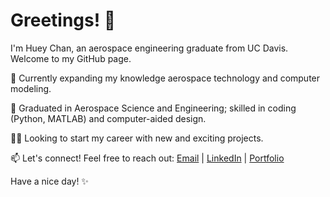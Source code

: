# Greetings! 👋

I'm Huey Chan, an aerospace engineering graduate from UC Davis. Welcome to my GitHub page.

📖 Currently expanding my knowledge aerospace technology and computer modeling.

🌱 Graduated in Aerospace Science and Engineering; skilled in coding (Python, MATLAB) and computer-aided design.

👨‍🔬 Looking to start my career with new and exciting projects.

📫 Let's connect! Feel free to reach out: [Email](mailto:huey@hchanengineer.com) | [LinkedIn](https://www.linkedin.com/in/hueypchan) | [Portfolio](https://hchanengineer.com/)

Have a nice day! ✨
